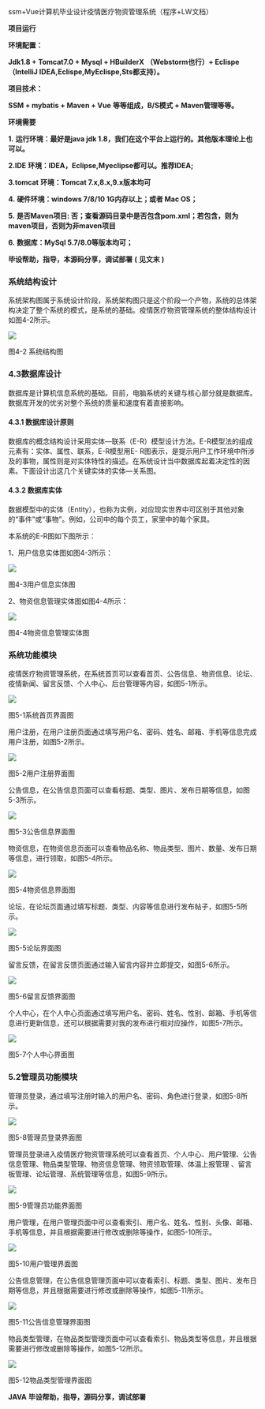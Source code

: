 ssm+Vue计算机毕业设计疫情医疗物资管理系统（程序+LW文档）

**项目运行**

**环境配置：**

**Jdk1.8 + Tomcat7.0 + Mysql + HBuilderX** **（Webstorm也行）+ Eclispe（IntelliJ
IDEA,Eclispe,MyEclispe,Sts都支持）。**

**项目技术：**

**SSM + mybatis + Maven + Vue** **等等组成，B/S模式 + Maven管理等等。**

**环境需要**

**1.** **运行环境：最好是java jdk 1.8，我们在这个平台上运行的。其他版本理论上也可以。**

**2.IDE** **环境：IDEA，Eclipse,Myeclipse都可以。推荐IDEA;**

**3.tomcat** **环境：Tomcat 7.x,8.x,9.x版本均可**

**4.** **硬件环境：windows 7/8/10 1G内存以上；或者 Mac OS；**

**5.** **是否Maven项目: 否；查看源码目录中是否包含pom.xml；若包含，则为maven项目，否则为非maven项目**

**6.** **数据库：MySql 5.7/8.0等版本均可；**

**毕设帮助，指导，本源码分享，调试部署** **(** **见文末** **)**

### 系统结构设计

系统架构图属于系统设计阶段，系统架构图只是这个阶段一个产物，系统的总体架构决定了整个系统的模式，是系统的基础。疫情医疗物资管理系统的整体结构设计如图4-2所示。

![](./res/232d9a0cb66d4ebabb8fb8ce1eb194e6.png)

图4-2 系统结构图

### 4.3数据库设计

数据库是计算机信息系统的基础。目前，电脑系统的关键与核心部分就是数据库。数据库开发的优劣对整个系统的质量和速度有着直接影响。

#### 4.3.1 数据库设计原则

数据库的概念结构设计采用实体—联系（E-R）模型设计方法。E-R模型法的组成元素有：实体、属性、联系，E-R模型用E-
R图表示，是提示用户工作环境中所涉及的事物，属性则是对实体特性的描述。在系统设计当中数据库起着决定性的因素。下面设计出这几个关键实体的实体—关系图。

#### 4.3.2 数据库实体

数据模型中的实体（Entity），也称为实例，对应现实世界中可区别于其他对象的“事件”或“事物”。例如，公司中的每个员工，家里中的每个家具。

本系统的E-R图如下图所示：

1、用户信息实体图如图4-3所示：

![](./res/8eec818daec5413f9257dcbb43708061.png)

图4-3用户信息实体图

2、物资信息管理实体图如图4-4所示：

![](./res/210c78766b8143c1bc47d58a5e037a1d.png)

图4-4物资信息管理实体图

### 系统功能模块

疫情医疗物资管理系统，在系统首页可以查看首页、公告信息、物资信息、论坛、疫情新闻、留言反馈、个人中心、后台管理等内容，如图5-1所示。

![](./res/f90130390d864764b674136b52c2df63.png)

图5-1系统首页界面图

用户注册，在用户注册页面通过填写用户名、密码、姓名、邮箱、手机等信息完成用户注册，如图5-2所示。

![](./res/261dc508b3f748a8a181397ec02c218a.png)

图5-2用户注册界面图

公告信息，在公告信息页面可以查看标题、类型、图片、发布日期等信息，如图5-3所示。

![](./res/47ca4f870cfd41f9b63f3a422781f288.png)

图5-3公告信息界面图

物资信息，在物资信息页面可以查看物品名称、物品类型、图片、数量、发布日期等信息，进行领取，如图5-4所示。

![](./res/68300d25342e4cc188cc169661f7ae13.png)

图5-4物资信息界面图

论坛，在论坛页面通过填写标题、类型、内容等信息进行发布帖子，如图5-5所示。

![](./res/94b706a6175c4ca1ad994edf3995de5f.png)

图5-5论坛界面图

留言反馈，在留言反馈页面通过输入留言内容并立即提交，如图5-6所示。

![](./res/58da55c1d22c4626bee035f6ecf2376c.png)

图5-6留言反馈界面图

个人中心，在个人中心页面通过填写用户名、密码、姓名、性别、邮箱、手机等信息进行更新信息，还可以根据需要对我的发布进行相对应操作，如图5-7所示。

![](./res/ad50c08ce3b24545b428407d953b14b6.png)

图5-7个人中心界面图

### 5.2管理员功能模块

管理员登录，通过填写注册时输入的用户名、密码、角色进行登录，如图5-8所示。

![](./res/6f9c595012bc492caeec834668f9a0c0.png)

图5-8管理员登录界面图

管理员登录进入疫情医疗物资管理系统可以查看首页、个人中心、用户管理、公告信息管理、物品类型管理、物资信息管理、物资领取管理、体温上报管理
、留言板管理、论坛管理、系统管理等信息，如图5-9所示。

![](./res/0d3cf9e88d044271a4d3803d92bf6307.png)

图5-9管理员功能界面图

用户管理，在用户管理页面中可以查看索引、用户名、姓名、性别、头像、邮箱、手机等信息，并且根据需要进行修改或删除等操作，如图5-10所示。

![](./res/862be81c7d8d494d958e88f7de11028b.png)

图5-10用户管理界面图

公告信息管理，在公告信息管理页面中可以查看索引、标题、类型、图片、发布日期等信息，并且根据需要进行修改或删除等操作，如图5-11所示。

![](./res/09147954e4744a3b92050726c773726b.png)

图5-11公告信息管理界面图

物品类型管理，在物品类型管理页面中可以查看索引、物品类型等信息，并且根据需要进行修改或删除等操作，如图5-12所示。

![](./res/cae0d5756c9741b78f88d6d6580e7f10.png)

图5-12物品类型管理界面图

**JAVA** **毕设帮助，指导，源码分享，调试部署**

